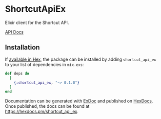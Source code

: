 # ShortcutApiEx

Elixir client for the Shortcut API.

[API Docs](https://developer.shortcut.com/api/rest/v3)


## Installation

If [available in Hex](https://hex.pm/docs/publish), the package can be installed
by adding `shortcut_api_ex` to your list of dependencies in `mix.exs`:

```elixir
def deps do
  [
    {:shortcut_api_ex, "~> 0.1.0"}
  ]
end
```

Documentation can be generated with [ExDoc](https://github.com/elixir-lang/ex_doc)
and published on [HexDocs](https://hexdocs.pm). Once published, the docs can
be found at <https://hexdocs.pm/shortcut_api_ex>.
